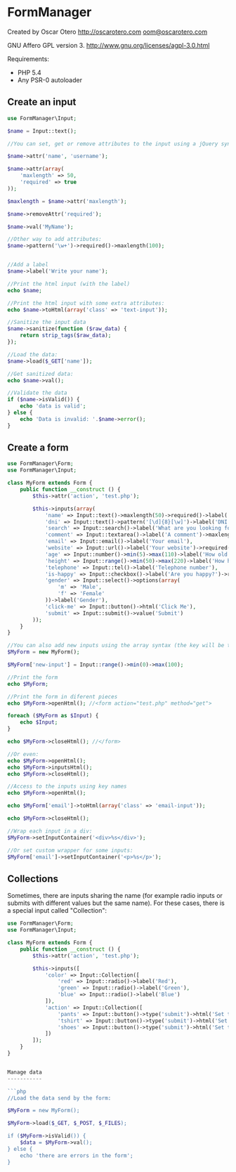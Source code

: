 FormManager
===========

Created by Oscar Otero <http://oscarotero.com> <oom@oscarotero.com>

GNU Affero GPL version 3. http://www.gnu.org/licenses/agpl-3.0.html

Requirements:

* PHP 5.4
* Any PSR-0 autoloader


Create an input
---------------

```php
use FormManager\Input;

$name = Input::text();

//You can set, get or remove attributes to the input using a jQuery syntax:

$name->attr('name', 'username');

$name->attr(array(
	'maxlength' => 50,
	'required' => true
));

$maxlength = $name->attr('maxlength');

$name->removeAttr('required');

$name->val('MyName');

//Other way to add attributes:
$name->pattern('\w+')->required()->maxlength(100);


//Add a label
$name->label('Write your name');

//Print the html input (with the label)
echo $name;

//Print the html input with some extra attributes:
echo $name->toHtml(array('class' => 'text-input'));

//Sanitize the input data
$name->sanitize(function ($raw_data) {
	return strip_tags($raw_data);
});

//Load the data:
$name->load($_GET['name']);

//Get sanitized data:
echo $name->val();

//Validate the data
if ($name->isValid()) {
	echo 'data is valid';
} else {
	echo 'Data is invalid: '.$name->error();
}
```

Create a form
-------------

```php
use FormManager\Form;
use FormManager\Input;

class MyForm extends Form {
	public function __construct () {
		$this->attr('action', 'test.php');

		$this->inputs(array(
			'name' => Input::text()->maxlength(50)->required()->label('Your name'),
			'dni' => Input::text()->pattern('[\d]{8}[\w]')->label('DNI'),
			'search' => Input::search()->label('What are you looking for?'),
			'comment' => Input::textarea()->label('A comment')->maxlength(30),
			'email' => Input::email()->label('Your email'),
			'website' => Input::url()->label('Your website')->required(),
			'age' => Input::number()->min(5)->max(110)->label('How old are you?'),
			'height' => Input::range()->min(50)->max(220)->label('How height are you?'),
			'telephone' => Input::tel()->label('Telephone number'),
			'is-happy' => Input::checkbox()->label('Are you happy?')->required(),
			'gender' => Input::select()->options(array(
				'm' => 'Male',
				'f' => 'Female'
			))->label('Gender'),
            'click-me' => Input::button()->html('Click Me'),
            'submit' => Input::submit()->value('Submit')
		));
	}
}

//You can also add new inputs using the array syntax (the key will be the input name):
$MyForm = new MyForm();

$MyForm['new-input'] = Input::range()->min(0)->max(100);

//Print the form
echo $MyForm;

//Print the form in diferent pieces
echo $MyForm->openHtml(); //<form action="test.php" method="get">

foreach ($MyForm as $Input) {
	echo $Input;
}

echo $MyForm->closeHtml(); //</form>

//Or even:
echo $MyForm->openHtml();
echo $MyForm->inputsHtml();
echo $MyForm->closeHtml();

//Access to the inputs using key names
echo $MyForm->openHtml();

echo $MyForm['email']->toHtml(array('class' => 'email-input'));

echo $MyForm->closeHtml();

//Wrap each input in a div:
$MyForm->setInputContainer('<div>%s</div>');

//Or set custom wrapper for some inputs:
$MyForm['email']->setInputContainer('<p>%s</p>');
```

Collections
-----------
Sometimes, there are inputs sharing the name (for example radio inputs or submits with different values but the same name). For these cases, there is a special input called "Collection":

```php
use FormManager\Form;
use FormManager\Input;

class MyForm extends Form {
	public function __construct () {
		$this->attr('action', 'test.php');

		$this->inputs([
			'color' => Input::Collection([
				'red' => Input::radio()->label('Red'),
				'green' => Input::radio()->label('Green'),
				'blue' => Input::radio()->label('Blue')
			]),
			'action' => Input::Collection([
				'pants' => Input::button()->type('submit')->html('Set this color to my pants'),
				'tshirt' => Input::button()->type('submit')->html('Set this color to my T-shirt'),
				'shoes' => Input::button()->type('submit')->html('Set this color to my shoes'),
			])
		]);
	}
}


Manage data
-----------

```php
//Load the data send by the form:

$MyForm = new MyForm();

$MyForm->load($_GET, $_POST, $_FILES);

if ($MyForm->isValid()) {
	$data = $MyForm->val();
} else {
	echo 'there are errors in the form';
}
```
